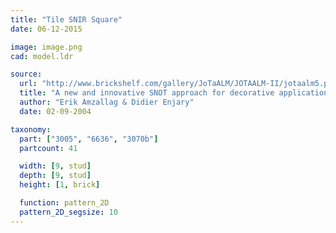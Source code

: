 ```yaml
---
title: "Tile SNIR Square"
date: 06-12-2015

image: image.png
cad: model.ldr

source:
  url: "http://www.brickshelf.com/gallery/JoTaALM/JOTAALM-II/jotaalm5.pdf"
  title: "A new and innovative SNOT approach for decorative applications. Mathematical calculation on 45° LEGO® parts geometries for further SNIR application."
  author: "Erik Amzallag & Didier Enjary"
  date: 02-09-2004

taxonomy:
  part: ["3005", "6636", "3070b"]
  partcount: 41

  width: [9, stud]
  depth: [9, stud]
  height: [1, brick]

  function: pattern_2D
  pattern_2D_segsize: 10
---
```

